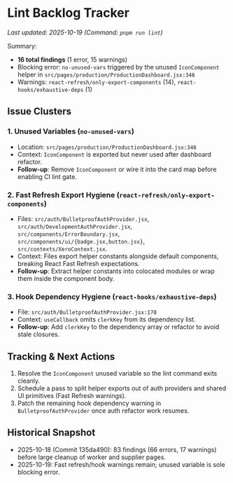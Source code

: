 # Lint Backlog Tracker

_Last updated: 2025-10-19 (Command: `pnpm run lint`)_

Summary:
- **16 total findings** (1 error, 15 warnings)
- Blocking error: `no-unused-vars` triggered by the unused `IconComponent` helper in `src/pages/production/ProductionDashboard.jsx:346`
- Warnings: `react-refresh/only-export-components` (14), `react-hooks/exhaustive-deps` (1)

## Issue Clusters

### 1. Unused Variables (`no-unused-vars`)
- Location: `src/pages/production/ProductionDashboard.jsx:346`
- Context: `IconComponent` is exported but never used after dashboard refactor.
- **Follow-up**: Remove `IconComponent` or wire it into the card map before enabling CI lint gate.

### 2. Fast Refresh Export Hygiene (`react-refresh/only-export-components`)
- Files: `src/auth/BulletproofAuthProvider.jsx`, `src/auth/DevelopmentAuthProvider.jsx`, `src/components/ErrorBoundary.jsx`, `src/components/ui/{badge.jsx,button.jsx}`, `src/contexts/XeroContext.jsx`.
- Context: Files export helper constants alongside default components, breaking React Fast Refresh expectations.
- **Follow-up**: Extract helper constants into colocated modules or wrap them inside the component body.

### 3. Hook Dependency Hygiene (`react-hooks/exhaustive-deps`)
- File: `src/auth/BulletproofAuthProvider.jsx:178`
- Context: `useCallback` omits `clerkKey` from its dependency list.
- **Follow-up**: Add `clerkKey` to the dependency array or refactor to avoid stale closures.

## Tracking & Next Actions
1. Resolve the `IconComponent` unused variable so the lint command exits cleanly.
2. Schedule a pass to split helper exports out of auth providers and shared UI primitives (Fast Refresh warnings).
3. Patch the remaining hook dependency warning in `BulletproofAuthProvider` once auth refactor work resumes.

## Historical Snapshot
- 2025-10-18 (Commit 135da490): 83 findings (66 errors, 17 warnings) before large cleanup of worker and supplier pages.
- 2025-10-19: Fast refresh/hook warnings remain; unused variable is sole blocking error.
